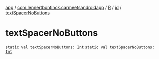 [app](../../../index.md) / [com.lennertbontinck.carmeetsandroidapp](../../index.md) / [R](../index.md) / [id](index.md) / [textSpacerNoButtons](./text-spacer-no-buttons.md)

# textSpacerNoButtons

`static val textSpacerNoButtons: `[`Int`](https://kotlinlang.org/api/latest/jvm/stdlib/kotlin/-int/index.html)
`static val textSpacerNoButtons: `[`Int`](https://kotlinlang.org/api/latest/jvm/stdlib/kotlin/-int/index.html)